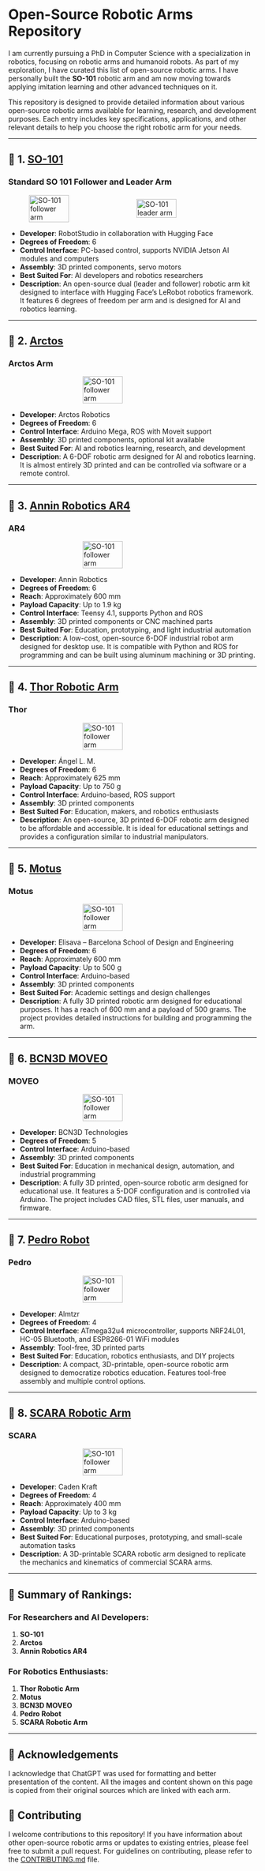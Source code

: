 # Open-Source Robotic Arms Repository

I am currently pursuing a PhD in Computer Science with a specialization in robotics, focusing on robotic arms and humanoid robots. As part of my exploration, I have curated this list of open-source robotic arms. I have personally built the **SO-101** robotic arm and am now moving towards applying imitation learning and other advanced techniques on it.

This repository is designed to provide detailed information about various open-source robotic arms available for learning, research, and development purposes. Each entry includes key specifications, applications, and other relevant details to help you choose the right robotic arm for your needs.

---

## 🤖 1. **[SO-101](https://github.com/TheRobotStudio/SO-ARM100/tree/main)**


<div>

   <h3>Standard SO 101 Follower and Leader Arm</h3>
   <div style="display: flex; gap: 1rem; justify-content: center; align-items: center;" >
   <img
      src="images/so101 _follower.png?raw=true"
      alt="SO-101 follower arm"
      title="SO-101 follower arm"
      style="width: 40%;"
    />
   <img
      src="images/so101_leader.png?raw=true"
      alt="SO-101 leader arm"
      title="SO-101 leader arm"
      style="width: 40%;"
    />
</div>

- **Developer**: RobotStudio in collaboration with Hugging Face
- **Degrees of Freedom**: 6
- **Control Interface**: PC-based control, supports NVIDIA Jetson AI modules and computers
- **Assembly**: 3D printed components, servo motors
- **Best Suited For**: AI developers and robotics researchers
- **Description**: An open-source dual (leader and follower) robotic arm kit designed to interface with Hugging Face’s LeRobot robotics framework. It features 6 degrees of freedom per arm and is designed for AI and robotics learning.

---

## 🤖 2. **[Arctos](https://arctosrobotics.com/)**

<div>

   <h3>Arctos Arm</h3>
   <div style="display: flex; gap: 1rem; justify-content: center; align-items: center;" >
   <img
      src="images/arctos.png?raw=true"
      alt="SO-101 follower arm"
      title="SO-101 follower arm"
      style="width: 40%;"
    />
</div>

- **Developer**: Arctos Robotics
- **Degrees of Freedom**: 6
- **Control Interface**: Arduino Mega, ROS with Moveit support
- **Assembly**: 3D printed components, optional kit available
- **Best Suited For**: AI and robotics learning, research, and development
- **Description**: A 6-DOF robotic arm designed for AI and robotics learning. It is almost entirely 3D printed and can be controlled via software or a remote control.

---

## 🤖 3. **[Annin Robotics AR4](https://anninrobotics.com/)**

<div>

   <h3>AR4</h3>
   <div style="display: flex; gap: 1rem; justify-content: center; align-items: center;" >
   <img
      src="images/AR4.png?raw=true"
      alt="SO-101 follower arm"
      title="SO-101 follower arm"
      style="width: 40%;"
    />
</div>

- **Developer**: Annin Robotics
- **Degrees of Freedom**: 6
- **Reach**: Approximately 600 mm
- **Payload Capacity**: Up to 1.9 kg
- **Control Interface**: Teensy 4.1, supports Python and ROS
- **Assembly**: 3D printed components or CNC machined parts
- **Best Suited For**: Education, prototyping, and light industrial automation
- **Description**: A low-cost, open-source 6-DOF industrial robot arm designed for desktop use. It is compatible with Python and ROS for programming and can be built using aluminum machining or 3D printing.

---

## 🤖 4. **[Thor Robotic Arm](http://thor.angel-lm.com/)**

<div>

   <h3>Thor</h3>
   <div style="display: flex; gap: 1rem; justify-content: center; align-items: center;" >
   <img
      src="images/thor.png?raw=true"
      alt="SO-101 follower arm"
      title="SO-101 follower arm"
      style="width: 40%;"
    />
</div>

- **Developer**: Ángel L. M.
- **Degrees of Freedom**: 6
- **Reach**: Approximately 625 mm
- **Payload Capacity**: Up to 750 g
- **Control Interface**: Arduino-based, ROS support
- **Assembly**: 3D printed components
- **Best Suited For**: Education, makers, and robotics enthusiasts
- **Description**: An open-source, 3D printed 6-DOF robotic arm designed to be affordable and accessible. It is ideal for educational settings and provides a configuration similar to industrial manipulators.

---

## 🤖 5. **[Motus](https://www.instructables.com/MOTUS-Open-Source-3D-Printed-Robotic-Arm/)**

<div>

   <h3>Motus</h3>
   <div style="display: flex; gap: 1rem; justify-content: center; align-items: center;" >
   <img
      src="images/motus.png?raw=true"
      alt="SO-101 follower arm"
      title="SO-101 follower arm"
      style="width: 40%;"
    />
</div>

- **Developer**: Elisava – Barcelona School of Design and Engineering
- **Degrees of Freedom**: 6
- **Reach**: Approximately 600 mm
- **Payload Capacity**: Up to 500 g
- **Control Interface**: Arduino-based
- **Assembly**: 3D printed components
- **Best Suited For**: Academic settings and design challenges
- **Description**: A fully 3D printed robotic arm designed for educational purposes. It has a reach of 600 mm and a payload of 500 grams. The project provides detailed instructions for building and programming the arm.

---

## 🤖 6. **[BCN3D MOVEO](https://github.com/BCN3D/BCN3D-Moveo)**

<div>

   <h3>MOVEO</h3>
   <div style="display: flex; gap: 1rem; justify-content: center; align-items: center;" >
   <img
      src="images/moveo.png?raw=true"
      alt="SO-101 follower arm"
      title="SO-101 follower arm"
      style="width: 40%;"
    />
</div>

- **Developer**: BCN3D Technologies
- **Degrees of Freedom**: 5
- **Control Interface**: Arduino-based
- **Assembly**: 3D printed components
- **Best Suited For**: Education in mechanical design, automation, and industrial programming
- **Description**: A fully 3D printed, open-source robotic arm designed for educational use. It features a 5-DOF configuration and is controlled via Arduino. The project includes CAD files, STL files, user manuals, and firmware.

---

## 🤖 7. **[Pedro Robot](https://www.instructables.com/Pedro-2-Intro/)**

<div>

   <h3>Pedro</h3>
   <div style="display: flex; gap: 1rem; justify-content: center; align-items: center;" >
   <img
      src="images/pedro.png?raw=true"
      alt="SO-101 follower arm"
      title="SO-101 follower arm"
      style="width: 40%;"
    />
</div>

- **Developer**: Almtzr
- **Degrees of Freedom**: 4
- **Control Interface**: ATmega32u4 microcontroller, supports NRF24L01, HC-05 Bluetooth, and ESP8266-01 WiFi modules
- **Assembly**: Tool-free, 3D printed parts
- **Best Suited For**: Education, robotics enthusiasts, and DIY projects
- **Description**: A compact, 3D-printable, open-source robotic arm designed to democratize robotics education. Features tool-free assembly and multiple control options.

---

## 🤖 8. **[SCARA Robotic Arm](https://howtomechatronics.com/projects/scara-robot-how-to-build-your-own-arduino-based-robot/)**

<div>

   <h3>SCARA</h3>
   <div style="display: flex; gap: 1rem; justify-content: center; align-items: center;" >
   <img
      src="images/scara.png?raw=true"
      alt="SO-101 follower arm"
      title="SO-101 follower arm"
      style="width: 40%;"
    />
</div>

- **Developer**: Caden Kraft
- **Degrees of Freedom**: 4
- **Reach**: Approximately 400 mm
- **Payload Capacity**: Up to 3 kg
- **Control Interface**: Arduino-based
- **Assembly**: 3D printed components
- **Best Suited For**: Educational purposes, prototyping, and small-scale automation tasks
- **Description**: A 3D-printable SCARA robotic arm designed to replicate the mechanics and kinematics of commercial SCARA arms.

---

## 📌 **Summary of Rankings:**

### For **Researchers** and **AI Developers**:
1. **SO-101**
2. **Arctos**
3. **Annin Robotics AR4**

### For **Robotics Enthusiasts**:
1. **Thor Robotic Arm**
2. **Motus**
3. **BCN3D MOVEO**
4. **Pedro Robot**
5. **SCARA Robotic Arm**

---

## 📌 **Acknowledgements**

I acknowledge that ChatGPT was used for formatting and better presentation of the content. All the images and content shown on this page is copied from their original sources which are linked with each arm.

## 📌 **Contributing**

I welcome contributions to this repository! If you have information about other open-source robotic arms or updates to existing entries, please feel free to submit a pull request. For guidelines on contributing, please refer to the [CONTRIBUTING.md](contributing.md) file.
